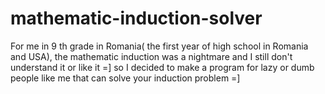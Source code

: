 # mathematic-induction-solver

For me in 9 th grade in Romania( the first year of high school in Romania and USA), the mathematic induction was a nightmare and I still don't understand it or like it =] so I decided to make a program for lazy or dumb people like me that can solve your induction problem =] 
